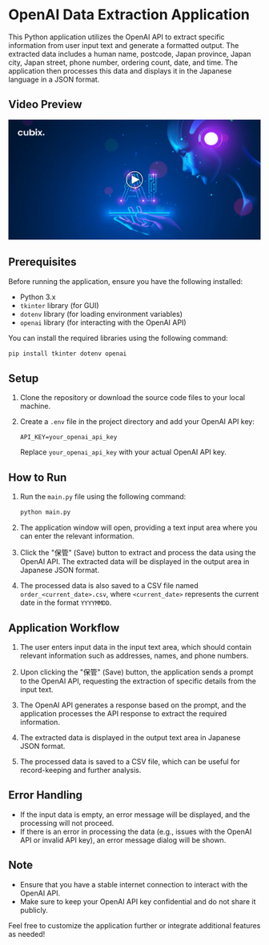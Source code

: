 # OpenAI Data Extraction Application

This Python application utilizes the OpenAI API to extract specific information from user input text and generate a formatted output. The extracted data includes a human name, postcode, Japan province, Japan city, Japan street, phone number, ordering count, date, and time. The application then processes this data and displays it in the Japanese language in a JSON format.

## Video Preview

[![Video Preview](https://github.com/DevRex-0201/Project-Images/blob/main/video%20preview/Py-OpenAI-Data-Extractor.png)](https://brand-car.s3.eu-north-1.amazonaws.com/Four+Seasons/Py-OpenAI-Data-Extractor.mp4)

## Prerequisites

Before running the application, ensure you have the following installed:

- Python 3.x
- `tkinter` library (for GUI)
- `dotenv` library (for loading environment variables)
- `openai` library (for interacting with the OpenAI API)

You can install the required libraries using the following command:

```bash
pip install tkinter dotenv openai
```

## Setup

1. Clone the repository or download the source code files to your local machine.
2. Create a `.env` file in the project directory and add your OpenAI API key:

   ```plaintext
   API_KEY=your_openai_api_key
   ```

   Replace `your_openai_api_key` with your actual OpenAI API key.

## How to Run

1. Run the `main.py` file using the following command:

   ```bash
   python main.py
   ```

2. The application window will open, providing a text input area where you can enter the relevant information.

3. Click the "保管" (Save) button to extract and process the data using the OpenAI API. The extracted data will be displayed in the output area in Japanese JSON format.

4. The processed data is also saved to a CSV file named `order_<current_date>.csv`, where `<current_date>` represents the current date in the format `YYYYMMDD`.

## Application Workflow

1. The user enters input data in the input text area, which should contain relevant information such as addresses, names, and phone numbers.

2. Upon clicking the "保管" (Save) button, the application sends a prompt to the OpenAI API, requesting the extraction of specific details from the input text.

3. The OpenAI API generates a response based on the prompt, and the application processes the API response to extract the required information.

4. The extracted data is displayed in the output text area in Japanese JSON format.

5. The processed data is saved to a CSV file, which can be useful for record-keeping and further analysis.

## Error Handling

- If the input data is empty, an error message will be displayed, and the processing will not proceed.
- If there is an error in processing the data (e.g., issues with the OpenAI API or invalid API key), an error message dialog will be shown.

## Note

- Ensure that you have a stable internet connection to interact with the OpenAI API.
- Make sure to keep your OpenAI API key confidential and do not share it publicly.

Feel free to customize the application further or integrate additional features as needed!
